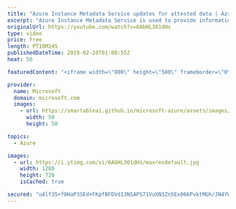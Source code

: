 ```yaml
---
title: "Azure Instance Metadata Service updates for attested data | Azrue Friday"
excerpt: "Azure Instance Metadata Service is used to provide information about a running virtual machine that can be used to configure and manage the machine. With the latest updates, Azure Marketplace vendors can now validate that their image is running in Azure. [01:22] Demo Start   #azure #virtualmachine #azuremarketplace"
originalUrl: https://youtube.com/watch?v=6AbHL301dHs
type: video
price: Free
length: PT10M14S
publishedDateTime: 2019-02-28T01:00:55Z
heat: 50

featuredContent: "<iframe width=\"800\" height=\"500\" frameborder=\"0\" src=\"https://www.youtube.com/embed/6AbHL301dHs\" allow=\"accelerometer; autoplay; encrypted-media; gyroscope; picture-in-picture\" allowfullscreen></iframe>"

provider:
  name: Microsoft
  domain: microsoft.com
  images:
    - url: https://smartableai.github.io/microsoft-azure/assets/images/organizations/microsoft.com-50x50.jpg
      width: 50
      height: 50

topics:
  - Azure

images:
  - url: https://i.ytimg.com/vi/6AbHL301dHs/maxresdefault.jpg
    width: 1280
    height: 720
    isCached: true

secured: "u4lf35+fOHaP3SEd+FKpfBFDVd13NSAPS71VuXN3Zn5Ex066PvktMGh/JN4YWLNw8kMiiTtpEnRRMDxRZZ8nQrJCP3Yug9WqbtXsizIsZNrYDVlmAfCozUm5Hjhms6ExpVArM9EwiVPl/yEcau6BTzbrAYGeeei8IBYLMlkwej9N9InD/MK+z84f59vvHJiklVzvpc2q6juIIpHMJ05jYS4KSQBo17Q/MYv/sF21v0PZA1harEpmbvHuuwQE+5sxdFcQe3mBjC5H7UnczQSijVSjOBzaVbuifc43/i/vQsTtMdTYm4tF+1+uMzkx2B70NRghmUjK5UIZzWsu4SoRkBgw2DdSUe2yfsHdILNgCunwCu3wLxb9UkRY1U3SbMai+gdp4OWLG0B7+09MtcRFCytQRATd6uEv5EAB/GgRjeA=;lhNv7soXw1Qn+88Qd++Dvw=="
---
```


